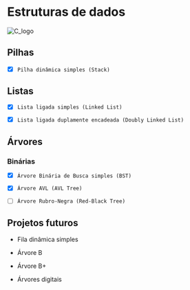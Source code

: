 # Estruturas de dados
![C_logo](https://img.icons8.com/color/48/000000/c-programming.png)

## Pilhas

- [x] `Pilha dinâmica simples (Stack)`

## Listas

- [x] `Lista ligada simples (Linked List)`

- [x] `Lista ligada duplamente encadeada (Doubly Linked List)`

## Árvores

### Binárias

- [x] `Árvore Binária de Busca simples (BST)`
 
- [x] `Árvore AVL (AVL Tree)`

- [ ] `Árvore Rubro-Negra (Red-Black Tree)`

## Projetos futuros

*   Fila dinâmica simples
 
*   Árvore B

*   Árvore B+

*   Árvores digitais
